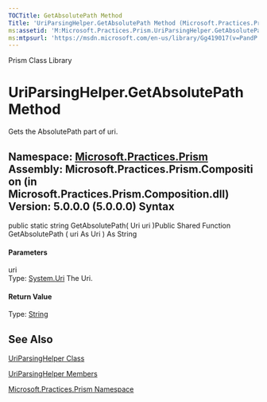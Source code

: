 ```yaml
---
TOCTitle: GetAbsolutePath Method
Title: 'UriParsingHelper.GetAbsolutePath Method (Microsoft.Practices.Prism)'
ms:assetid: 'M:Microsoft.Practices.Prism.UriParsingHelper.GetAbsolutePath(System.Uri)'
ms:mtpsurl: 'https://msdn.microsoft.com/en-us/library/Gg419017(v=PandP.50)'
---
```


Prism Class Library

UriParsingHelper.GetAbsolutePath Method
===========================================

Gets the AbsolutePath part of uri.

**Namespace:** [Microsoft.Practices.Prism](https://msdn.microsoft.com/n:microsoft.practices.prism)
**Assembly:** Microsoft.Practices.Prism.Composition (in Microsoft.Practices.Prism.Composition.dll) Version: 5.0.0.0 (5.0.0.0)
Syntax
------

<span id="syntaxToggle"></span>public static string GetAbsolutePath( Uri uri )Public Shared Function GetAbsolutePath ( uri As Uri ) As String
#### Parameters

uri  
Type: [System.Uri](http://msdn2.microsoft.com/en-us/library/txt7706a)
The Uri.

#### Return Value

Type: [String](http://msdn2.microsoft.com/en-us/library/s1wwdcbf)

See Also
--------

<span id="seeAlsoToggle"></span>
[UriParsingHelper Class](https://msdn.microsoft.com/t:microsoft.practices.prism.uriparsinghelper)

[UriParsingHelper Members](https://msdn.microsoft.com/allmembers.t:microsoft.practices.prism.uriparsinghelper)

[Microsoft.Practices.Prism Namespace](https://msdn.microsoft.com/n:microsoft.practices.prism)
